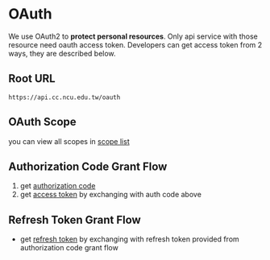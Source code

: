 # OAuth
We use OAuth2 to **protect personal resources**. Only api service with those resource need oauth access token. 
Developers can get access token from 2 ways, they are described below.

## Root URL
```
https://api.cc.ncu.edu.tw/oauth
```

## OAuth Scope
you can view all scopes in [scope list](scope.md)

## Authorization Code Grant Flow

1. get [authorization code](authorization_code.md)
2. get [access token](access_token.md) by exchanging with auth code above

## Refresh Token Grant Flow

- get [refresh token](refresh_token.md) by exchanging with refresh token provided from authorization code grant flow
